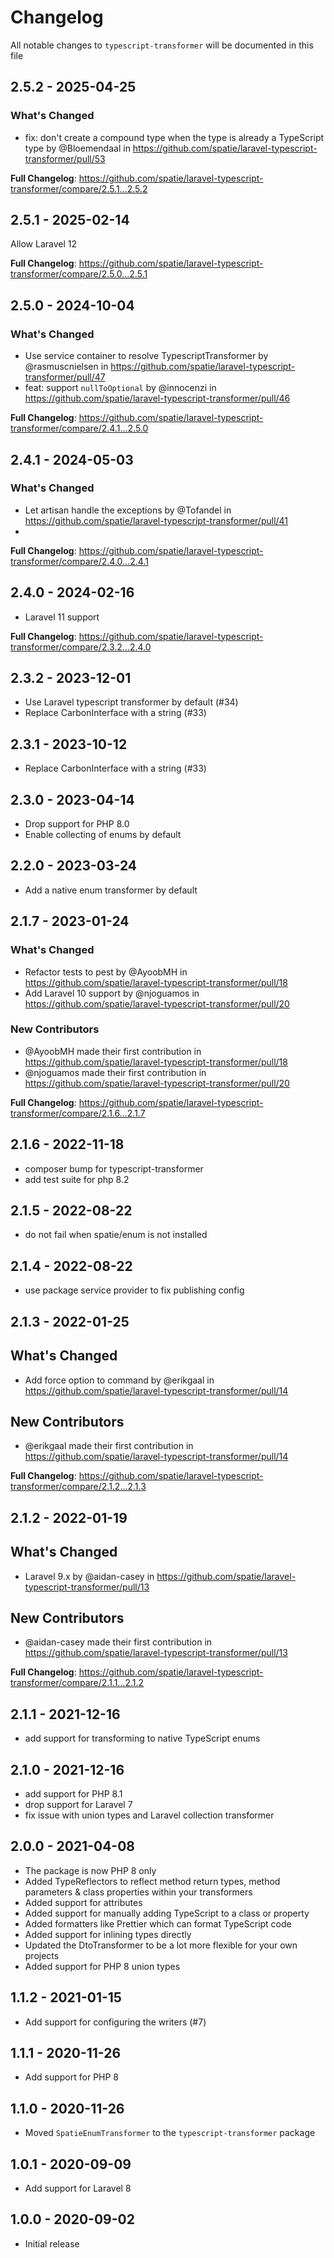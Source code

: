 # Changelog

All notable changes to `typescript-transformer` will be documented in this file

## 2.5.2 - 2025-04-25

### What's Changed

* fix: don't create a compound type when the type is already a TypeScript type by @Bloemendaal in https://github.com/spatie/laravel-typescript-transformer/pull/53

**Full Changelog**: https://github.com/spatie/laravel-typescript-transformer/compare/2.5.1...2.5.2

## 2.5.1 - 2025-02-14

Allow Laravel 12

**Full Changelog**: https://github.com/spatie/laravel-typescript-transformer/compare/2.5.0...2.5.1

## 2.5.0 - 2024-10-04

### What's Changed

* Use service container to resolve TypescriptTransformer by @rasmuscnielsen in https://github.com/spatie/laravel-typescript-transformer/pull/47
* feat: support `nullToOptional` by @innocenzi in https://github.com/spatie/laravel-typescript-transformer/pull/46

**Full Changelog**: https://github.com/spatie/laravel-typescript-transformer/compare/2.4.1...2.5.0

## 2.4.1 - 2024-05-03

### What's Changed

* Let artisan handle the exceptions by @Tofandel in https://github.com/spatie/laravel-typescript-transformer/pull/41
* 

**Full Changelog**: https://github.com/spatie/laravel-typescript-transformer/compare/2.4.0...2.4.1

## 2.4.0 - 2024-02-16

- Laravel 11 support

**Full Changelog**: https://github.com/spatie/laravel-typescript-transformer/compare/2.3.2...2.4.0

## 2.3.2 - 2023-12-01

- Use Laravel typescript transformer by default (#34)
- Replace CarbonInterface with a string (#33)

## 2.3.1 - 2023-10-12

- Replace CarbonInterface with a string (#33)

## 2.3.0 - 2023-04-14

- Drop support for PHP 8.0
- Enable collecting of enums by default

## 2.2.0 - 2023-03-24

- Add a native enum transformer by default

## 2.1.7 - 2023-01-24

### What's Changed

- Refactor tests to pest by @AyoobMH in https://github.com/spatie/laravel-typescript-transformer/pull/18
- Add Laravel 10 support by @njoguamos in https://github.com/spatie/laravel-typescript-transformer/pull/20

### New Contributors

- @AyoobMH made their first contribution in https://github.com/spatie/laravel-typescript-transformer/pull/18
- @njoguamos made their first contribution in https://github.com/spatie/laravel-typescript-transformer/pull/20

**Full Changelog**: https://github.com/spatie/laravel-typescript-transformer/compare/2.1.6...2.1.7

## 2.1.6 - 2022-11-18

- composer bump for typescript-transformer
- add test suite for php 8.2

## 2.1.5 - 2022-08-22

- do not fail when spatie/enum is not installed

## 2.1.4 - 2022-08-22

- use package service provider to fix publishing config

## 2.1.3 - 2022-01-25

## What's Changed

- Add force option to command by @erikgaal in https://github.com/spatie/laravel-typescript-transformer/pull/14

## New Contributors

- @erikgaal made their first contribution in https://github.com/spatie/laravel-typescript-transformer/pull/14

**Full Changelog**: https://github.com/spatie/laravel-typescript-transformer/compare/2.1.2...2.1.3

## 2.1.2 - 2022-01-19

## What's Changed

- Laravel 9.x by @aidan-casey in https://github.com/spatie/laravel-typescript-transformer/pull/13

## New Contributors

- @aidan-casey made their first contribution in https://github.com/spatie/laravel-typescript-transformer/pull/13

**Full Changelog**: https://github.com/spatie/laravel-typescript-transformer/compare/2.1.1...2.1.2

## 2.1.1 - 2021-12-16

- add support for transforming to native TypeScript enums

## 2.1.0 - 2021-12-16

- add support for PHP 8.1
- drop support for Laravel 7
- fix issue with union types and Laravel collection transformer

## 2.0.0 - 2021-04-08

- The package is now PHP 8 only
- Added TypeReflectors to reflect method return types, method parameters & class properties within your transformers
- Added support for attributes
- Added support for manually adding TypeScript to a class or property
- Added formatters like Prettier which can format TypeScript code
- Added support for inlining types directly
- Updated the DtoTransformer to be a lot more flexible for your own projects
- Added support for PHP 8 union types

## 1.1.2 - 2021-01-15

- Add support for configuring the writers (#7)

## 1.1.1 - 2020-11-26

- Add support for PHP 8

## 1.1.0 - 2020-11-26

- Moved `SpatieEnumTransformer` to the `typescript-transformer` package

## 1.0.1 - 2020-09-09

- Add support for Laravel 8

## 1.0.0 - 2020-09-02

- Initial release

